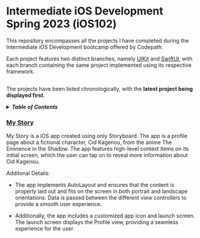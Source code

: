 # Intermediate iOS Development Spring 2023 (iOS102)
This repository encompasses all the projects I have completed during the Intermediate iOS Development bootcamp offered by Codepath. 

Each project features two distinct branches, namely [UIKit](https://developer.apple.com/documentation/uikit) and [SwiftUI](https://developer.apple.com/documentation/swiftui/), with each branch containing the same project implemented using its respective framework.
##
The projects have been listed chronologically, with the <strong>latest project being displayed first</strong>.

<details>
<summary><strong><em>Table of Contents</em></strong></summary>

* [My Story](#MyStory)

</details>

### [My Story](My-Story)<a name="MyStory"></a>

My Story is a iOS app created using only Storyboard. The app is a profile page about a fictional character, Cid Kagenou, from the anime The Eminence in the Shadow. The app features high-level context items on its initial screen, which the user can tap on to reveal more information about Cid Kagenou.

Additonal Details:
- The app implements AutoLayout and ensures that the content is properly laid out and fits on the screen in both portrait and landscape orientations. Data is passed between the different view controllers to provide a smooth user experience.

- Additionally, the app includes a customized app icon and launch screen. The launch screen displays the Profile view, providing a seamless experience for the user.
